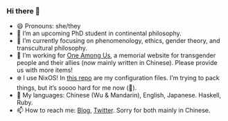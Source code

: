 ### Hi there 👋

- 😄 Pronouns: she/they
- 🔭 I’m an upcoming PhD student in continental philosophy. 
- 🌱 I’m currently focusing on phenomenology, ethics, gender theory, and transcultural philosophy.
- 👯 I’m working for [One Among Us](https://one-among.us), a memorial website for transgender people and their allies (now mainly written in Chinese). Please provide us with more items!
- ❄️️ I use NixOS! In [this repo](https://github.com/sauricat/my-nixos-configuration) are my configuration files. I’m trying to pack things, but it’s soooo hard for me now (🤔).
- 💬 My languages: Chinese (Wu & Mandarin), English, Japanese. Haskell, Ruby. 
- 📫 How to reach me: [Blog](https://shu-l.in), [Twitter](https://twitter.com/sauricat). Sorry for both mainly in Chinese. 
